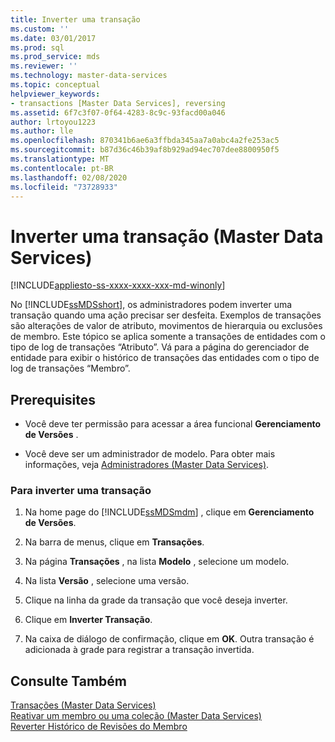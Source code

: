 ```yaml
---
title: Inverter uma transação
ms.custom: ''
ms.date: 03/01/2017
ms.prod: sql
ms.prod_service: mds
ms.reviewer: ''
ms.technology: master-data-services
ms.topic: conceptual
helpviewer_keywords:
- transactions [Master Data Services], reversing
ms.assetid: 6f7c3f07-0f64-4283-8c9c-93facd00a046
author: lrtoyou1223
ms.author: lle
ms.openlocfilehash: 870341b6ae6a3ffbda345aa7a0abc4a2fe253ac5
ms.sourcegitcommit: b87d36c46b39af8b929ad94ec707dee8800950f5
ms.translationtype: MT
ms.contentlocale: pt-BR
ms.lasthandoff: 02/08/2020
ms.locfileid: "73728933"
---
```

# <a name="reverse-a-transaction-master-data-services"></a>Inverter uma transação (Master Data Services)

[!INCLUDE[appliesto-ss-xxxx-xxxx-xxx-md-winonly](../includes/appliesto-ss-xxxx-xxxx-xxx-md-winonly.md)]

  No [!INCLUDE[ssMDSshort](../includes/ssmdsshort-md.md)], os administradores podem inverter uma transação quando uma ação precisar ser desfeita. Exemplos de transações são alterações de valor de atributo, movimentos de hierarquia ou exclusões de membro. Este tópico se aplica somente a transações de entidades com o tipo de log de transações “Atributo”. Vá para a página do gerenciador de entidade para exibir o histórico de transações das entidades com o tipo de log de transações “Membro”.  
  
## <a name="prerequisites"></a>Prerequisites  
  
-   Você deve ter permissão para acessar a área funcional **Gerenciamento de Versões** .  
  
-   Você deve ser um administrador de modelo. Para obter mais informações, veja [Administradores &#40;Master Data Services&#41;](../master-data-services/administrators-master-data-services.md).  
  
### <a name="to-reverse-a-transaction"></a>Para inverter uma transação  
  
1.  Na home page do [!INCLUDE[ssMDSmdm](../includes/ssmdsmdm-md.md)] , clique em **Gerenciamento de Versões**.  
  
2.  Na barra de menus, clique em **Transações**.  
  
3.  Na página **Transações** , na lista **Modelo** , selecione um modelo.  
  
4.  Na lista **Versão** , selecione uma versão.  
  
5.  Clique na linha da grade da transação que você deseja inverter.  
  
6.  Clique em **Inverter Transação**.  
  
7.  Na caixa de diálogo de confirmação, clique em **OK**. Outra transação é adicionada à grade para registrar a transação invertida.  
  
## <a name="see-also"></a>Consulte Também  
 [Transações &#40;Master Data Services&#41;](../master-data-services/transactions-master-data-services.md)   
 [Reativar um membro ou uma coleção &#40;Master Data Services&#41;](../master-data-services/reactivate-a-member-or-collection-master-data-services.md)  
 [Reverter Histórico de Revisões do Membro](../master-data-services/rollback-member-revision-history-master-data-services.md)
  
  
